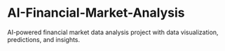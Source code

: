 # AI-Financial-Market-Analysis
AI-powered financial market data analysis project with data visualization, predictions, and insights.
